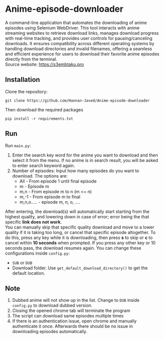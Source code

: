 # Anime-episode-downloader
A command-line application that automates the downloading of anime episodes using Selenium WebDriver. This tool interacts with anime streaming websites to retrieve download links, manages download progress with real-time tracking, and provides user controls for pausing/canceling downloads. It ensures compatibility across different operating systems by handling download directories and invalid filenames, offering a seamless and efficient experience for users to download their favorite anime episodes directly from the terminal.<br>
Source website: https://s3embtaku.pro
## Installation
Clone the repository:
```
git clone https://github.com/Hannan-Javed/Anime-episode-downloader
```
Then download the required packages
```shell
pip install -r requirements.txt
```
## Run
Run `main.py`:
1. Enter the search key word for the anime you want to download and then select it from the menu. If no anime is in search result, you will be asked to enter search keyword again.
2. Number of episodes: Input how many episodes do you want to download. The options are:
    - All - From episode 1 until final episode
    - m - Episode m
    - m,n - From episode m to n (m <= n)
    - m,-1 - From episode m to final
    - m,n,o..... - episode m, n, o, ....

After entering, the download(s) will automatically start starting from the highest quality, and lowering down in case of error; error being the that specific **link does not work**.<br>
You can manually skip that specific quality download and move to a lower quality if it is taking too long, or cancel that specific episode altogether. To do this, press any key while it is downloading, then press **s** to skip or **c** to cancel within **10 seconds** when prompted. If you press any other key or 10 seconds pass, the download resumes again.
You can change these configurations inside `config.py`:
- `SUB` or `DUB`
- Download folder. Use `get_default_download_directory()` to get the default location.
## Note
1. Dubbed anime will not show up in the list. Change to `DUB` inside `config.py` to download dubbed version.
1. Closing the opened chrome tab will terminate the program
2. The script can download same episodes multiple times
3. If there is an authentication issue, open chrome and manually authenticate it once. Afterwards there should be no issue in downloading episodes automatically.